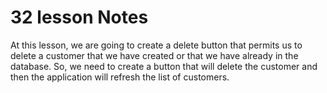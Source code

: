 # 32 lesson Notes

At this lesson, we are going to create a delete button that permits us to delete a customer that we have created or that we have already in the database. So, we need to create a button that will delete the customer and then the application will refresh the list of customers.
